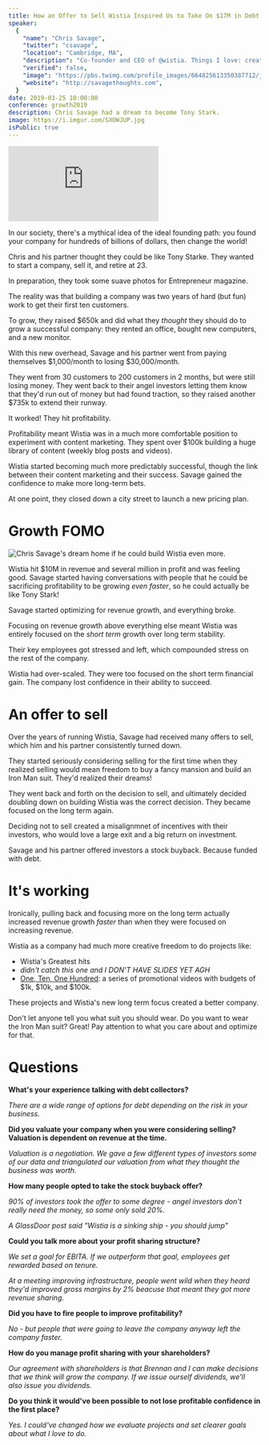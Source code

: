 ```yaml
---
title: How an Offer to Sell Wistia Inspired Us to Take On $17M in Debt
speaker:
  {
    "name": "Chris Savage",
    "twitter": "csavage",
    "location": "Cambridge, MA",
    "description": "Co-founder and CEO of @wistia. Things I love: creative brands, work/life balance, not being able to control the volume of my voice, disaster movies.",
    "verified": false,
    "image": "https://pbs.twimg.com/profile_images/664825613350387712/jK9kcR2p.jpg",
    "website": "http://savagethoughts.com",
  }
date: 2019-03-25 10:00:00
conference: growth2019
description: Chris Savage had a dream to become Tony Stark.
image: https://i.imgur.com/SXOWJUP.jpg
isPublic: true
---
```


<div class="iframe-wrapper"><iframe class="responsive-iframe" src="https://www.facebook.com/plugins/video.php?href=https%3A%2F%2Fwww.facebook.com%2Fcgenco%2Fvideos%2F10156552625349221%2F&show_text=0&width=560" scrolling="no" frameborder="0" allowTransparency="true" allowFullScreen="true" ></iframe></div>

In our society, there's a mythical idea of the ideal founding path: you found your company for hundreds of billions of dollars, then change the world!

Chris and his partner thought they could be like Tony Starke. They wanted to start a company, sell it, and retire at 23.

In preparation, they took some suave photos for Entrepreneur magazine.

The reality was that building a company was two years of hard (but fun) work to get their first ten customers.

To grow, they raised \$650k and did what they _thought_ they should do to grow a successful company: they rented an office, bought new computers, and a new monitor.

With this new overhead, Savage and his partner went from paying themselves \$1,000/month to losing \$30,000/month.

They went from 30 customers to 200 customers in 2 months, but were still losing money. They went back to their angel investors letting them know that they'd run out of money but had found traction, so they raised another \$735k to extend their runway.

It worked! They hit profitability.

Profitability meant Wistia was in a much more comfortable position to experiment with content marketing. They spent over \$100k building a huge library of content (weekly blog posts and videos).

Wistia started becoming much more predictably successful, though the link between their content marketing and their success. Savage gained the confidence to make more long-term bets.

At one point, they closed down a city street to launch a new pricing plan.

# Growth FOMO

![Chris Savage's dream home if he could build Wistia even more.](https://i.imgur.com/SXOWJUP.jpg)

Wistia hit \$10M in revenue and several million in profit and was feeling good. Savage started having conversations with people that he could be sacrificing profitability to be growing _even faster_, so he could actually be like Tony Stark!

Savage started optimizing for revenue growth, and everything broke.

Focusing on revenue growth above everything else meant Wistia was entirely focused on the _short term_ growth over long term stability.

Their key employees got stressed and left, which compounded stress on the rest of the company.

Wistia had over-scaled. They were too focused on the short term financial gain. The company lost confidence in their ability to succeed.

# An offer to sell

Over the years of running Wistia, Savage had received many offers to sell, which him and his partner consistently turned down.

They started seriously considering selling for the first time when they realized selling would mean freedom to buy a fancy mansion and build an Iron Man suit. They'd realized their dreams!

They went back and forth on the decision to sell, and ultimately decided doubling down on building Wistia was the correct decision. They became focused on the long term again.

Deciding not to sell created a misalignmnet of incentives with their investors, who would love a large exit and a big return on investment.

Savage and his partner offered investors a stock buyback. Because funded with debt.

# It's working

Ironically, pulling back and focusing more on the long term actually increased revenue growth _faster_ than when they were focused on increasing revenue.

Wistia as a company had much more creative freedom to do projects like:

- Wistia's Greatest hits
- _didn't catch this one and I DON'T HAVE SLIDES YET AGH_
- [One, Ten, One Hundred](https://wistia.com/series/one-ten-one-hundred): a series of promotional videos with budgets of \$1k, \$10k, and \$100k.

These projects and Wistia's new long term focus created a better company.

Don't let anyone tell you what suit you should wear. Do you want to wear the Iron Man suit? Great! Pay attention to what you care about and optimize for that.

# Questions

**What's your experience talking with debt collectors?**

_There are a wide range of options for debt depending on the risk in your business._

**Did you valuate your company when you were considering selling? Valuation is dependent on revenue at the time.**

_Valuation is a negotiation. We gave a few different types of investors some of our data and triangulated our valuation from what they thought the business was worth._

**How many people opted to take the stock buyback offer?**

_90% of investors took the offer to some degree - angel investors don't really need the money, so some only sold 20%._

_A GlassDoor post said "Wistia is a sinking ship - you should jump"_

**Could you talk more about your profit sharing structure?**

_We set a goal for EBITA. If we outperform that goal, employees get rewarded based on tenure._

_At a meeting improving infrastructure, people went wild when they heard they'd improved gross margins by 2% beacuse that meant they got more revenue sharing._

**Did you have to fire people to improve profitability?**

_No - but people that were going to leave the company anyway left the company faster._

**How do you manage profit sharing with your shareholders?**

_Our agreement with shareholders is that Brennan and I can make decisions that we think will grow the company. If we issue ourself dividends, we'll also issue you dividends._

**Do you think it would've been possible to not lose profitable confidence in the first place?**

_Yes. I could've changed how we evaluate projects and set clearer goals about what I love to do._
